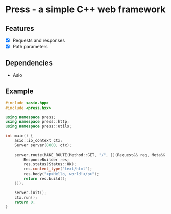 # Press - a simple C++ web framework

## Features
- [X] Requests and responses
- [X] Path parameters

## Dependencies

- Asio

## Example

```c++
#include <asio.hpp>
#include <press.hxx>

using namespace press;
using namespace press::http;
using namespace press::utils;

int main() {
    asio::io_context ctx;
    Server server(8000, ctx);
    
    server.route(MAKE_ROUTE(Method::GET, "/", [](Request&& req, Meta&& meta) -> Response {
        ResponseBuilder res;
        res.status(Status::OK);
        res.content_type("text/html");
        res.body("<p>Hello, world!</p>");
        return res.build();
    }));

    server.init();
    ctx.run();
    return 0;
}
```